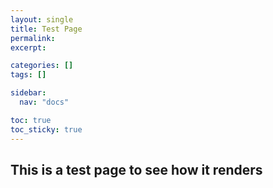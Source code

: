 ```yaml
---
layout: single
title: Test Page
permalink:
excerpt:

categories: []
tags: []

sidebar:
  nav: "docs"

toc: true
toc_sticky: true
---
```


## This is a test page to see how it renders